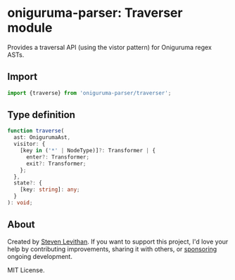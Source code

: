 # oniguruma-parser: Traverser module

Provides a traversal API (using the vistor pattern) for Oniguruma regex ASTs.

## Import

```js
import {traverse} from 'oniguruma-parser/traverser';
```

## Type definition

```ts
function traverse(
  ast: OnigurumaAst,
  visitor: {
    [key in ('*' | NodeType)]?: Transformer | {
      enter?: Transformer;
      exit?: Transformer;
    };
  },
  state?: {
    [key: string]: any;
  }
): void;
```

## About

Created by [Steven Levithan](https://github.com/slevithan). If you want to support this project, I'd love your help by contributing improvements, sharing it with others, or [sponsoring](https://github.com/sponsors/slevithan) ongoing development.

MIT License.
